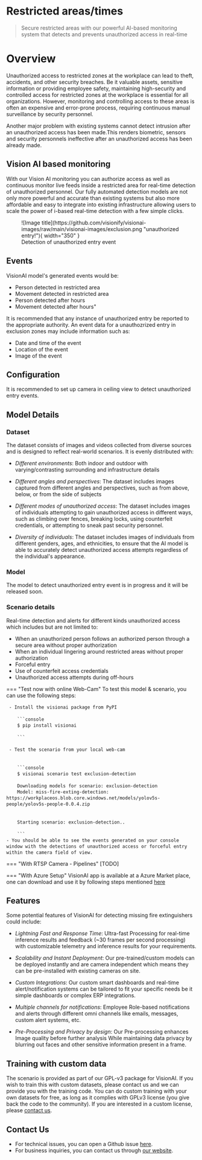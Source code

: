 # Restricted areas/times

> Secure restricted areas with our powerful AI-based monitoring system that detects and prevents unauthorized access in real-time

# Overview
Unauthorized access to restricted zones at the workplace can lead to theft, accidents, and other security breaches. Be it valuable assets, sensitive information or providing employee safety, maintaining high-security and controlled access for restricted zones at the workplace is essential for all organizations. However, monitoring and controlling access to these areas is often an expensive and error-prone process, requiring continuous manual surveillance by security personnel.

Another major problem with existing systems cannot detect intrusion after an unauthorized access has been made.This renders biometric, sensors and security personnels ineffective after an unauthorized access has been already made.



## Vision AI based monitoring

With our Vision AI monitoring you can authorize access as well as continuous monitor live feeds inside a restricted area for real-time detection of unauthorized personnel. Our fully automated detection models are not only more powerful and accurate than existing systems but also more affordable and easy to integrate into existing infrastructure allowing users to scale the power of i-based real-time detection with a few simple clicks.

<figure markdown>
  ![Image title](https://github.com/visionify/visionai-images/raw/main/visionai-images/exclusion.png "unauthorized entry!"){ width="350" }
  <figcaption>Detection of unauthorized entry event</figcaption>
</figure>

## Events

VisionAI model's generated events would be:

- Person detected in restricted area
- Movement detected in restricted area
- Person detected after hours
- Movement detected after hours"

It is recommended that any instance of unauthorized entry be reported to the appropriate authority.
An event data for a unauthozrized entry in exclusion zones may include information such as:

- Date and time of the event
- Location of the event
- Image of the event


## Configuration

It is recommended to set up camera in ceiling view to detect unauthorized entry events. 


## Model Details

### Dataset

The dataset consists of images and videos collected from diverse sources and is designed to reflect real-world scenarios. It is evenly distributed with:


- *Different environments*: Both indoor and outdoor with varying/contrasting surrounding and infrastructure details

- *Different angles and perspectives*: The dataset includes images captured from different angles and perspectives, such as from above, below, or from the side of subjects

- *Different modes of unauthorized access*: The dataset includes images of individuals attempting to gain unauthorized access in different ways, such as climbing over fences, breaking locks, using counterfeit credentials, or attempting to sneak past security personnel.

- *Diversity of individuals*: The dataset includes images of individuals from different genders, ages, and ethnicities, to ensure that the AI model is able to accurately detect unauthorized access attempts regardless of the individual's appearance.

### Model

The model to detect unauthorized entry event is in progress and it will be released soon.

### Scenario details

Real-time detection and alerts for different kinds unauthorized access which includes but are not limited to:

- When an unauthorized person follows an authorized person through a secure area without proper authorization
- When an individual lingering around restricted areas without proper authorization
- Forceful entry 
- Use of counterfeit access credentials
- Unauthorized access attempts during off-hours



=== "Test now with online Web-Cam"
     To test this model & scenario, you can use the following steps:

     - Install the visionai package from PyPI
     
        ```console
        $ pip install visionai
        
        ```
     
     - Test the scenario from your local web-cam
     

        ```console
        $ visionai scenario test exclusion-detection

        Downloading models for scenario: exclusion-detection
        Model: miss-fire-exting-detection: https://workplaceos.blob.core.windows.net/models/yolov5s-people/yolov5s-people-0.0.4.zip
        

        Starting scenario: exclusion-detection..

        ```
    - You should be able to see the events generated on your console window with the detections of unauthorized access or forceful entry within the camera field of view.

=== "With RTSP Camera - Pipelines"
     [TODO]
 
=== "With Azure Setup"
     VisionAI app is available at a Azure Market place, one can download and use it by following steps mentioned [here](../overview/azure-managed-app.md)



## Features

Some potential features of VisionAI for detecting missing fire extinguishers could include:

- *Lightning Fast and Response Time*: Ultra-fast Processing for real-time inference results and feedback (~30 frames per second processing) with customizable telemetry and inference results for your requirements.

- *Scalability and Instant Deployment*: Our pre-trained/custom models can be deployed instantly and are camera independent which means they can be pre-installed with existing cameras on site. 

- *Custom Integrations*: Our custom smart dashboards and real-time alert/notification systems can be tailored to fit your specific needs be it simple dashboards or complex ERP integrations.

- *Multiple channels for notifications*: Employee Role-based notifications and alerts through different omni channels like emails, messages, custom alert systems, etc.

- *Pre-Processing and Privacy by design*: Our Pre-processing enhances Image quality before further analysis  While  maintaining data privacy by blurring out faces and other sensitive information present in a frame.





## Training with custom data

The scenario is provided as part of our GPL-v3 package for VisionAI. If you wish to train this with custom datasets, please contact us and we can provide you with the training code. You can do custom training with your own datasets for free, as long as it complies with GPLv3 license (you give back the code to the community). If you are interested in a custom license, please [contact us](../company/contact.md).


## Contact Us

- For technical issues, you can open a Github issue [here](https://github.com/visionify/visionai).
- For business inquiries, you can contact us through [our website](https://visionify.ai/contact).